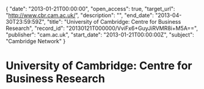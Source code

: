 {
  "date": "2013-01-21T00:00:00", 
  "open_access": true, 
  "target_url": "http://www.cbr.cam.ac.uk/", 
  "description": "", 
  "end_date": "2013-04-30T23:59:59Z", 
  "title": "University of Cambridge: Centre for Business Research", 
  "record_id": "20130121T000000/VviFx6+GuyJiRVMR8i+M5A==", 
  "publisher": "cam.ac.uk", 
  "start_date": "2013-01-21T00:00:00Z", 
  "subject": "Cambridge Network"
}

# University of Cambridge: Centre for Business Research

